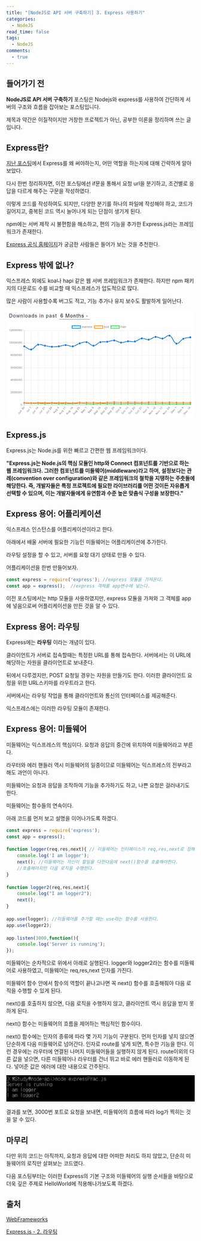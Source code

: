 ```yaml
---
title: "[NodeJS로 API 서버 구축하기] 3. Express 사용하기"
categories:
  - NodeJS
read_time: false
tags:
  - NodeJS
comments:
  - true
---
```


## 들어가기 전

__NodeJS로 API 서버 구축하기__ 포스팅은 Nodejs와 express를 사용하여 간단하게 서버의 구조와 흐름을 잡아보는 포스팅입니다.

제목과 약간은 이질적이지만 거창한 프로젝트가 아닌, 공부한 이론을 정리하며 쓰는 글입니다.

## Express란?

[지난 포스팅](https://sangwoo0727.github.io/nodejs/Nodejs-2_Nodeapi/)에서 Express를 왜 써야하는지, 어떤 역할을 하는지에 대해 간략하게 알아보았다.

다시 한번 정리하자면, 이전 포스팅에선 if문을 통해서 요청 url을 분기하고, 조건별로 응답을 다르게 해주는 구문을 작성하였다.

이렇게 코드를 작성하여도 되지만, 다양한 분기를 하나의 파일에 작성해야 하고, 코드가 길어지고, 중복된 코드 역시 늘어나게 되는 단점이 생기게 된다.

npm에는 서버 제작 시 불편함을 해소하고, 편의 기능을 추가한 Express.js라는 프레임워크가 존재한다.

[Express 공식 홈페이지](http://expressjs.com/ko/)가 궁금한 사람들은 들어가 보는 것을 추천한다.

## Express 밖에 없나?

익스프레스 외에도 koa나 hapi 같은 웹 서버 프레임워크가 존재한다. 하지만 npm 패키지의 다운로드 수를 비교할 때 익스프레스가 압도적으로 많다.

많은 사람이 사용할수록 버그도 적고, 기능 추가나 유지 보수도 활발하게 일어난다. 

![](/assets/img/Nodejs/20191219_1.png)



## Express.js

Express.js는 Node.js를 위한 빠르고 간편한 웹 프레임워크이다.

__"Express.js는 Node.js의 핵심 모듈인 http와 Connect 컴포넌트를 기반으로 하는 웹 프레임워크다. 그러한 컴포넌트를 미들웨어(middleware)라고 하며, 설정보다는 관례(convention over configuration)와 같은 프레임워크의 철학을 지탱하는 주춧돌에 해당한다. 즉, 개발자들은 특정 프로젝트에 필요한 라이브러리를 어떤 것이든 자유롭게 선택할 수 있으며, 이는 개발자들에게 유연함과 수준 높은 맞춤식 구성을 보장한다."__

## Express 용어: 어플리케이션

익스프레스 인스턴스를 어플리케이션이라고 한다.

아래에서 배울 서버에 필요한 기능인 미들웨어는 어플리케이션에 추가한다.

라우팅 설정을 할 수 있고, 서버를 요청 대기 상태로 만들 수 있다.

어플리케이션을 한번 만들어보자.

```javascript
const express = require('express'); //express 모듈을 가져온다.
const app = express();  //express 객체를 app변수에 넣는다.
```

이전 포스팅에서는 http 모듈을 사용하였지만, express 모듈을 가져와 그 객체를 app에 넣음으로써 어플리케이션을 만든 것을 알 수 있다.


## Express 용어: 라우팅

Express에는 __라우팅__ 이라는 개념이 있다.

클라이언트가 서버로 접속할때는 특정한 URL를 통해 접속한다. 서버에서는 이 URL에 해당하는 자원을 클라이언트로 보내준다. 

뒤에서 다루겠지만, POST 요청일 경우는 자원을 만들기도 한다. 이러한 클라이언트 요청을 위한 URL스키마를 라우트라고 한다. 

서버에서는 라우팅 작업을 통해 클라이언트와 통신의 인터페이스를 제공해준다.

익스프레스에는 이러한 라우팅 모듈이 존재한다.

## Express 용어: 미들웨어

미들웨어는 익스프레스의 핵심이다. 요청과 응답의 중간에 위치하여 미들웨어라고 부른다.

라우터와 에러 핸들러 역시 미들웨어의 일종이므로 미들웨어는 익스프레스의 전부라고 해도 과언이 아니다.

미들웨어는 요청과 응답을 조작하여 기능을 추가하기도 하고, 나쁜 요청은 걸러내기도 한다.

미들웨어는 함수들의 연속이다.

아래 코드를 먼저 보고 설명을 이어나가도록 하겠다.

```javascript
const express = require('express');
const app = express();

function logger(req,res,next){ // 미들웨어는 인터페이스가 req,res,next로 정해져있다.
    console.log('I am logger');
    next(); //미들웨어는 자신이 할일을 다한다음에 next()함수를 호출해야한다.
    //호출해야지만 다음 로직을 수행한다. 
}

function logger2(req,res,next){
    console.log("I am logger2");
    next();
}

app.use(logger); //미들웨어를 추가할 때는 use라는 함수를 사용한다.
app.use(logger2);

app.listen(3000,function(){
    console.log('Server is running');
});
```

미들웨어는 순차적으로 위에서 아래로 실행된다. logger와 logger2라는 함수를 미들웨어로 사용하였고, 미들웨어는 req,res,next 인자를 가진다.

미들웨어 함수 안에서 함수의 역할이 끝나고나면 꼭 next() 함수를 호출해줘야 다음 로직을 수행할 수 있게 된다.

next()를 호출하지 않으면, 다음 로직을 수행하지 않고, 클라이언트 역시 응답을 받지 못하게 된다.

next() 함수는 미들웨어의 흐름을 제어하는 핵심적인 함수이다.

next() 함수에는 인자의 종류에 따라 몇 가지 기능이 구분된다. 먼저 인자를 넣지 않으면 단순하게 다음 미들웨어로 넘어간다. 인자로 route를 넣게 되면, 특수한 기능을 한다. 이런 경우에는 라우터에 연결된 나머지 미들웨어들을 실행하지 않게 된다. route이외의 다른 값을 넣으면, 다른 미들웨어나 라우터를 건너 뛰고 바로 에러 핸들러로 이동하게 된다. 넣어준 값은 에러에 대한 내용으로 간주된다.

![](/assets/img/Nodejs/20191220_1.png)

결과를 보면, 3000번 포트로 요청을 보내면, 미들웨어의 흐름에 따라 log가 찍히는 것을 알 수 있다.

## 마무리

다만 위의 코드는 아직까지, 요청과 응답에 대한 어떠한 처리도 하지 않았고, 단순히 미들웨어의 로직만 살펴보는 코드였다. 

다음 포스팅부터는 이러한 Express의 기본 구조와 미들웨어의 실행 순서들을 바탕으로 더욱 깊은 주제로 HelloWorld에 적용해나가보도록 하겠다.

## 출처

[WebFrameworks](http://webframeworks.kr/getstarted/expressjs/)

[Express.js - 2. 라우팅](http://jeonghwan-kim.github.io/express-js-2-%eb%9d%bc%ec%9a%b0%ed%8c%85/)
